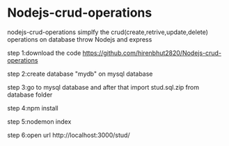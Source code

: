 # Nodejs-crud-operations
nodejs-crud-operations simplfy the crud(create,retrive,update,delete) operations on database throw Nodejs and express

step 1:download the code
https://github.com/hirenbhut2820/Nodejs-crud-operations

step 2:create database "mydb" on mysql database

step 3:go to mysql database and after that import stud.sql.zip from database folder

step 4:npm install

step 5:nodemon index

step 6:open url
http://localhost:3000/stud/
